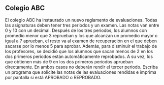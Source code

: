 ## Colegio ABC

El colegio ABC ha instaurado un nuevo reglamento de evaluaciones. Todas las asignaturas deben tener tres periodos y un examen. Las notas van entre 0 y 10 con un decimal. Después de los tres periodos, los alumnos con promedio menor que 3 reprueban y los que alcanzan un promedio mayor o igual a 7 aprueban, el resto va al examen de recuperación en el que deben sacarse por lo menos 5 para aprobar. Además, para disminuir el trabajo de los profesores, se decidió que los alumnos que sacan menos de 2 en los dos primeros periodos están automáticamente reprobados. A su vez, los que obtienen más de 9 en los dos primeros periodos aprueban directamente. En ambos casos no deberán rendir el tercer periodo. Escriba un programa que solicite las notas de las evaluaciones rendidas e imprima por pantalla si está APROBADO o REPROBADO.